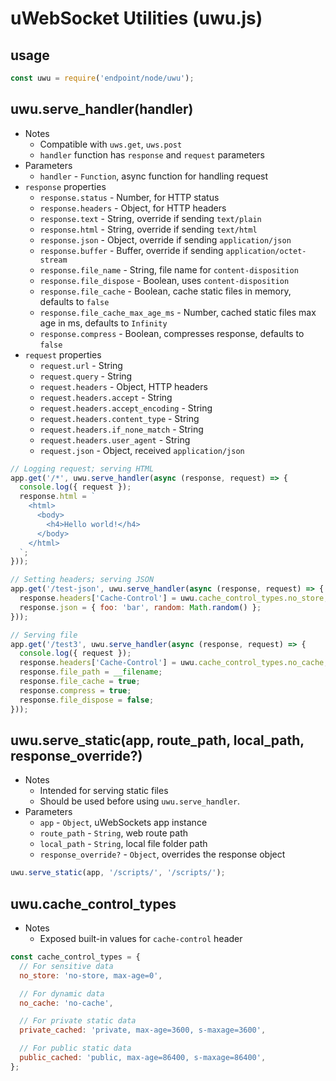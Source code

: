 
# uWebSocket Utilities (uwu.js)

## usage

```js
const uwu = require('endpoint/node/uwu');
```

## uwu.serve_handler(handler)

- Notes
  - Compatible with `uws.get`, `uws.post`
  - `handler` function has `response` and `request` parameters
- Parameters
  - `handler` - `Function`, async function for handling request
- `response` properties
  - `response.status` - Number, for HTTP status
  - `response.headers` - Object, for HTTP headers
  - `response.text` - String, override if sending `text/plain`
  - `response.html` - String, override if sending `text/html`
  - `response.json` - Object, override if sending `application/json`
  - `response.buffer` - Buffer, override if sending `application/octet-stream`
  - `response.file_name` - String, file name for `content-disposition`
  - `response.file_dispose` - Boolean, uses `content-disposition`
  - `response.file_cache` - Boolean, cache static files in memory, defaults to `false`
  - `response.file_cache_max_age_ms` - Number, cached static files max age in ms, defaults to `Infinity`
  - `response.compress` - Boolean, compresses response, defaults to `false`
- `request` properties
  - `request.url` - String
  - `request.query` - String
  - `request.headers` - Object, HTTP headers
  - `request.headers.accept` - String
  - `request.headers.accept_encoding` - String
  - `request.headers.content_type` - String
  - `request.headers.if_none_match` - String
  - `request.headers.user_agent` - String
  - `request.json` - Object, received `application/json`

```js
// Logging request; serving HTML
app.get('/*', uwu.serve_handler(async (response, request) => {
  console.log({ request });
  response.html = `
    <html>
      <body>
        <h4>Hello world!</h4>
      </body>
    </html>
  `;
}));

// Setting headers; serving JSON
app.get('/test-json', uwu.serve_handler(async (response, request) => {
  response.headers['Cache-Control'] = uwu.cache_control_types.no_store;
  response.json = { foo: 'bar', random: Math.random() };
}));

// Serving file
app.get('/test3', uwu.serve_handler(async (response, request) => {
  console.log({ request });
  response.headers['Cache-Control'] = uwu.cache_control_types.no_cache;
  response.file_path = __filename;
  response.file_cache = true;
  response.compress = true;
  response.file_dispose = false;
}));
```

## uwu.serve_static(app, route_path, local_path, response_override?)

- Notes
  - Intended for serving static files
  - Should be used before using `uwu.serve_handler`.
- Parameters
  - `app` - `Object`, uWebSockets app instance
  - `route_path` - `String`, web route path
  - `local_path` - `String`, local file folder path
  - `response_override?` - `Object`, overrides the response object

```js
uwu.serve_static(app, '/scripts/', '/scripts/');
```

## uwu.cache_control_types

- Notes
  - Exposed built-in values for `cache-control` header

```js
const cache_control_types = {
  // For sensitive data
  no_store: 'no-store, max-age=0',

  // For dynamic data
  no_cache: 'no-cache',

  // For private static data
  private_cached: 'private, max-age=3600, s-maxage=3600',

  // For public static data
  public_cached: 'public, max-age=86400, s-maxage=86400',
};
```
